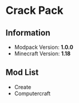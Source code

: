 # Crack Pack

## Information

- Modpack Version: **1.0.0**
- Minecraft Version: **1.18**

## Mod List
 - Create
 - Computercraft